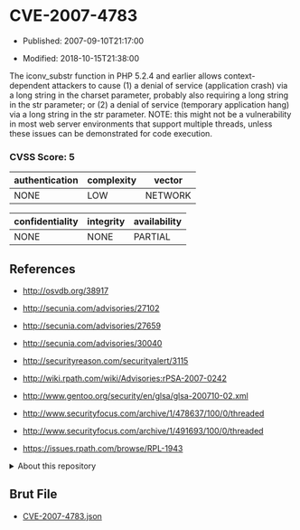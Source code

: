 # CVE-2007-4783

- Published: 2007-09-10T21:17:00

- Modified: 2018-10-15T21:38:00

The iconv_substr function in PHP 5.2.4 and earlier allows context-dependent attackers to cause (1) a denial of service (application crash) via a long string in the charset parameter, probably also requiring a long string in the str parameter; or (2) a denial of service (temporary application hang) via a long string in the str parameter.  NOTE: this might not be a vulnerability in most web server environments that support multiple threads, unless these issues can be demonstrated for code execution.

### CVSS Score: **5**

| authentication | complexity | vector |
| --- | --- | --- |
| NONE | LOW | NETWORK |

| confidentiality | integrity | availability |
| --- | --- | --- |
| NONE | NONE | PARTIAL |

## References

* http://osvdb.org/38917

* http://secunia.com/advisories/27102

* http://secunia.com/advisories/27659

* http://secunia.com/advisories/30040

* http://securityreason.com/securityalert/3115

* http://wiki.rpath.com/wiki/Advisories:rPSA-2007-0242

* http://www.gentoo.org/security/en/glsa/glsa-200710-02.xml

* http://www.securityfocus.com/archive/1/478637/100/0/threaded

* http://www.securityfocus.com/archive/1/491693/100/0/threaded

* https://issues.rpath.com/browse/RPL-1943

<details>
<summary>About this repository</summary> 

  This repository is part of the project [Live Hack CVE](https://github.com/Live-Hack-CVE). Main website can be found [www.live-hack.org](https://www.live-hack.org) 
  
  Made by [Sn0wAlice](https://github.com/Sn0wAlice) for the people that care about security and need to have a feed of the latest CVEs. Hope you enjoy it, don't forget to star the repo and follow me on [Twitter](https://twitter.com/Sn0wAlice) and [Github](https://github.com/Sn0wAlice). And that is my [personnal website](https://www.alice-snow.me/)

  - [Home Page](https://github.com/Live-Hack-CVE)
  - [Framework](https://github.com/Live-Hack-CVE/cve-framework)
  - [CVE database](https://github.com/Live-Hack-CVE/full_database)
  - [Changelog](https://github.com/Live-Hack-CVE/Changelog)
</details>

## Brut File

* [CVE-2007-4783.json](https://raw.githubusercontent.com/Live-Hack-CVE/full_database/main/cves/2007/CVE-2007-4783.json)

